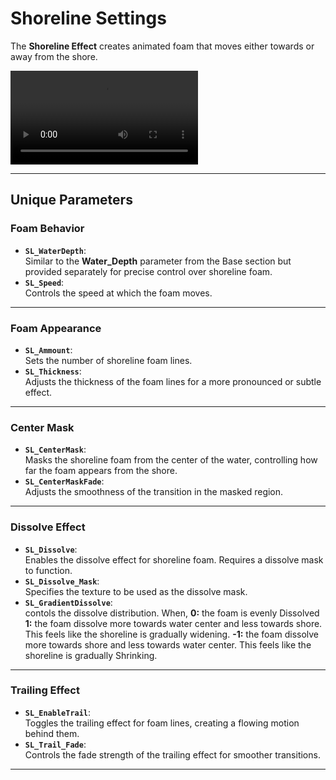 # Shoreline Settings

The **Shoreline Effect** creates animated foam that moves either towards or away from the shore.

<video autoplay loop src="../../assets/images/shader-prop-shoreline-show.mp4" title="Title"></video>

---

## Unique Parameters

### **Foam Behavior**

- **`SL_WaterDepth`**:  
  Similar to the **Water_Depth** parameter from the Base section but provided separately for precise control over shoreline foam.
- **`SL_Speed`**:  
  Controls the speed at which the foam moves.

---

### **Foam Appearance**

- **`SL_Ammount`**:  
  Sets the number of shoreline foam lines.
- **`SL_Thickness`**:  
  Adjusts the thickness of the foam lines for a more pronounced or subtle effect.

---

### **Center Mask**

- **`SL_CenterMask`**:  
  Masks the shoreline foam from the center of the water, controlling how far the foam appears from the shore.
- **`SL_CenterMaskFade`**:  
  Adjusts the smoothness of the transition in the masked region.

---

### **Dissolve Effect**

- **`SL_Dissolve`**:  
  Enables the dissolve effect for shoreline foam. Requires a dissolve mask to function.
- **`SL_Dissolve_Mask`**:  
  Specifies the texture to be used as the dissolve mask.
- **`SL_GradientDissolve`**:  
  contols the dissolve distribution. When,
  **0:** the foam is evenly Dissolved
  **1:** the foam dissolve more towards water center and less towards shore. This feels like the shoreline is gradually widening.
  **-1:** the foam dissolve more towards shore and less towards water center. This feels like the shoreline is gradually Shrinking.

---

### **Trailing Effect**

- **`SL_EnableTrail`**:  
  Toggles the trailing effect for foam lines, creating a flowing motion behind them.
- **`SL_Trail_Fade`**:  
  Controls the fade strength of the trailing effect for smoother transitions.

---
